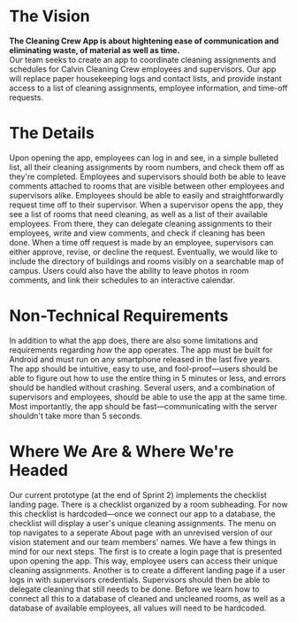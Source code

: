 # The Vision
<b>The Cleaning Crew App is about hightening ease of communication and eliminating waste, of material as well as time.</b>
<br>Our team seeks to create an app to coordinate cleaning assignments and schedules for Calvin Cleaning Crew employees and supervisors. Our app will replace paper housekeeping logs and contact lists, and provide instant access to a list of cleaning assignments, employee information, and time-off requests.
# The Details
Upon opening the app, employees can log in and see, in a simple bulleted list, all their cleaning assignments by room numbers, and check them off as they're completed. Employees and supervisors should both be able to leave comments attached to rooms that are visible between other employees and supervisors alike. Employees should be able to easily and straightforwardly request time off to their supervisor.
When a supervisor opens the app, they see a list of rooms that need cleaning, as well as a list of their available employees. From there, they can delegate cleaning assignments to their employees, write and view comments, and check if cleaning has been done. When a time off request is made by an employee, supervisors can either approve, revise, or decline the request.
Eventually, we would like to include the directory of buildings and rooms visibly on a searchable map of campus. Users could also have the ability to leave photos in room comments, and link their schedules to an interactive calendar.
# Non-Technical Requirements
In addition to what the app does, there are also some limitations and requirements regarding <i>how</i> the app operates. The app must be built for Android and must run on any smartphone released in the last five years. The app should be intuitive, easy to use, and fool-proof—users should be able to figure out how to use the entire thing in 5 minutes or less, and errors should be handled without crashing. Several users, and a combination of supervisors and employees, should be able to use the app at the same time. Most importantly, the app should be fast—communicating with the server shouldn't take more than 5 seconds.
# Where We Are & Where We're Headed
Our current prototype (at the end of Sprint 2) implements the checklist landing page. There is a checklist organized by a room subheading. For now this checklist is hardcoded—once we connect our app to a database, the checklist will display a user's unique cleaning assignments. The menu on top navigates to a seperate About page with an unrevised version of our vision statement and our team members' names.
We have a few things in mind for our next steps. The first is to create a login page that is presented upon opening the app. This way, employee users can access their unique cleaning assignments. Another is to create a different landing page if a user logs in with supervisors credentials. Supervisors should then be able to delegate cleaning that still needs to be done. Before we learn how to connect all this to a database of cleaned and uncleaned rooms, as well as a database of available employees, all values will need to be hardcoded.
